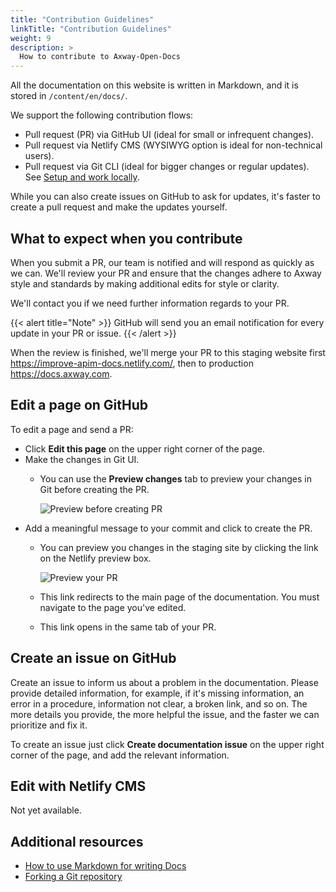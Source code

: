 ```yaml
---
title: "Contribution Guidelines"
linkTitle: "Contribution Guidelines"
weight: 9
description: >
  How to contribute to Axway-Open-Docs
---
```


All the documentation  on this website is written in Markdown, and it is stored in `/content/en/docs/`.

We support the following contribution flows:

* Pull request (PR) via GitHub UI (ideal for small or infrequent changes).
* Pull request via Netlify CMS (WYSIWYG option is ideal for non-technical users).
* Pull request via Git CLI (ideal for bigger changes or regular updates). See [Setup and work locally](/docs/contribution_guidelines/setup_work_locally).

While you can also create issues on GitHub to ask for updates, it's faster to create a pull request and make the updates yourself.

## What to expect when you contribute

When you submit a PR, our team is notified and will respond as quickly as we can. We'll review your PR and ensure that the changes adhere to Axway style and standards by making additional edits for style or clarity.

We'll contact you if we need further information regards to your PR.

{{< alert title="Note" >}}
GitHub will send you an email notification for every update in your PR or issue.
{{< /alert >}}

When the review is finished, we'll merge your PR to this staging website first <https://improve-apim-docs.netlify.com/>, then to production <https://docs.axway.com>.

## Edit a page on GitHub

To edit a page and send a PR:

* Click **Edit this page** on the upper right corner of the page.
* Make the changes in Git UI.
  + You can use the **Preview changes** tab to preview your changes in Git before creating the PR.

    ![Preview before creating PR](/Images/docbook/images/install/netlify_preview_beforecreating_PR.png)
* Add a meaningful message to your commit and click to create the PR.
  + You can preview you changes in the staging site by clicking the link on the Netlify preview box.

    ![Preview your PR](/Images/docbook/images/install/netlify_preview_PR.png)

  + This link redirects to the main page of the documentation. You must navigate to the page you've edited.
  + This link opens in the same tab of your PR.

## Create an issue on GitHub

Create an issue to inform us about a problem in the documentation. Please provide detailed information, for example, if it's missing information, an error in a procedure, information not clear, a broken link, and so on. The more details you provide, the more helpful the issue, and the faster we can prioritize and fix it.

To create an issue just click **Create documentation issue** on the upper right corner of the page, and add the relevant information.

## Edit with Netlify CMS

Not yet available.

## Additional resources

* [How to use Markdown for writing Docs](https://docs.microsoft.com/en-us/contribute/how-to-write-use-markdown)
* [Forking a Git repository](https://help.github.com/en/articles/fork-a-repo)
